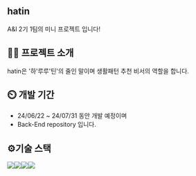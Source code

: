## hatin
A&I 2기 1팀의 미니 프로젝트 입니다!

## 👨‍🏫 프로젝트 소개
hatin은 '하'루루'틴'의 줄인 말이며 생활패턴 추천 비서의 역할을 합니다.

## ⏲️ 개발 기간
+ 24/06/22 ~ 24/07/31 동안 개발 예정이며 <br>
+ Back-End repository 입니다. <br>

## ⚙️기술 스택
<img src="https://img.shields.io/badge/amazonec2-FF9900?style=flat-square&logo=amazonec2&logoColor=white"/><img src="https://img.shields.io/badge/mysql-4479A1??style=flat-square&logo=mysql&logoColor=white"/><img src="https://img.shields.io/badge/Spring-6DB33F?style=flat-square&logo=Spring&logoColor=white"/><img src="https://img.shields.io/badge/springboot-6DB33F?style=flat-square&logo=Spring&logoColor=white"/>


